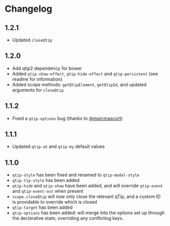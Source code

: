# Changelog
## 1.2.1
- Updated `closeQtip`

## 1.2.0
- Add qtip2 dependency for bower
- Added `qtip-show-effect`, `qtip-hide-effect` and `qtip-persistent` (see readme for information)
- Added scope methods: `getQtipElement`, `getQtipId`, and updated arguments for `closeQtip`

## 1.1.2
- Fixed a `qtip-options` bug (thanks to [@marcmascort](https://github.com/marcmascort))

## 1.1.1
- Updated `qtip-at` and `qtip-my` default values

## 1.1.0
- `qtip-style` has been fixed and renamed to `qtip-modal-style`
- `qtip-tip-style` has been added
- `qtip-hide` and `qtip-show` have been added, and will override `qtip-event` and `qtip-event-out` when present
- `scope.closeQtip` will now only close the relevant qTip, and a custom ID is providable to override which is closed
- `qtip-target` has been added
- `qtip-options` has been added: will merge into the options set up through the declerative state, overriding any conflicting keys.

